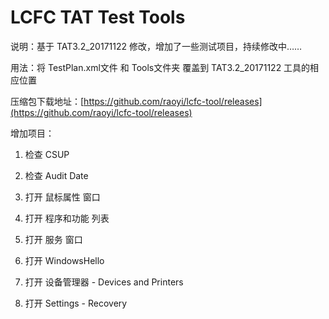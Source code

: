 # LCFC TAT Test Tools

说明：基于 TAT3.2_20171122 修改，增加了一些测试项目，持续修改中……

用法：将 TestPlan.xml文件 和 Tools文件夹 覆盖到 TAT3.2_20171122 工具的相应位置

压缩包下载地址：[https://github.com/raoyi/lcfc-tool/releases](https://github.com/raoyi/lcfc-tool/releases)

增加项目：

  1. 检查 CSUP

  2. 检查 Audit Date

  3. 打开 鼠标属性 窗口

  4. 打开 程序和功能 列表

  5. 打开 服务 窗口

  6. 打开 WindowsHello

  7. 打开 设备管理器 - Devices and Printers

  8. 打开 Settings - Recovery
